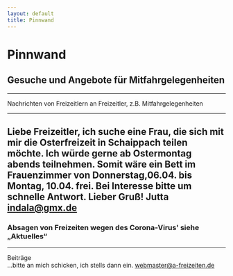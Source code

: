 ```yaml
---
layout: default
title: Pinnwand
---
```

# Pinnwand

## Gesuche und Angebote für Mitfahrgelegenheiten

-----------------------------------------------------------------------

Nachrichten von Freizeitlern an Freizeitler, z.B.
Mitfahrgelegenheiten

-----------------------------------------------------------------------
Liebe Freizeitler,
ich suche eine Frau, die sich mit mir die Osterfreizeit in Schaippach teilen möchte.
Ich würde gerne ab Ostermontag abends teilnehmen. Somit wäre ein Bett im Frauenzimmer von Donnerstag,06.04. bis Montag, 10.04. frei. 
Bei Interesse bitte um schnelle Antwort. Lieber Gruß!
Jutta
indala@gmx.de
-----------------------------------------------------------------------

### Absagen von Freizeiten wegen des Corona-Virus' siehe „Aktuelles“

-----------------------------------------------------------------------


Beiträge<br>
...bitte an mich schicken, ich stells dann ein.
<webmaster@a-freizeiten.de>

